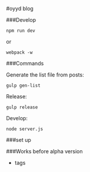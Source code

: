 #oyyd blog

###Develop

```
npm run dev
```

or

```
webpack -w
```

###Commands

Generate the list file from posts:

```
gulp gen-list
```

Release:

```
gulp release
```

Develop:

```
node server.js
```

###set up

###Works before alpha version
* tags

